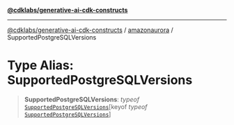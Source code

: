 [**@cdklabs/generative-ai-cdk-constructs**](../../../README.md)

***

[@cdklabs/generative-ai-cdk-constructs](../../../README.md) / [amazonaurora](../README.md) / SupportedPostgreSQLVersions

# Type Alias: SupportedPostgreSQLVersions

> **SupportedPostgreSQLVersions**: *typeof* [`SupportedPostgreSQLVersions`](../variables/SupportedPostgreSQLVersions.md)\[keyof *typeof* [`SupportedPostgreSQLVersions`](../variables/SupportedPostgreSQLVersions.md)\]
